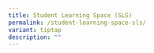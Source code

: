 ```yaml
---
title: Student Learning Space (SLS)
permalink: /student-learning-space-sls/
variant: tiptap
description: ""
---
```

